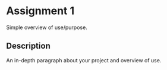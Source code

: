 # Assignment 1

Simple overview of use/purpose.

## Description

An in-depth paragraph about your project and overview of use.
